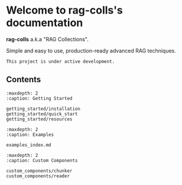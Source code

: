# Welcome to rag-colls's documentation

**rag-colls** a.k.a "RAG Collections".

Simple and easy to use, production-ready advanced RAG techniques.

```{note}
This project is under active development.
```

## Contents

```{toctree}
:maxdepth: 2
:caption: Getting Started

getting_started/installation
getting_started/quick_start
getting_started/resources
```

```{toctree}
:maxdepth: 2
:caption: Examples

examples_index.md
```

```{toctree}
:maxdepth: 2
:caption: Custom Components

custom_components/chunker
custom_components/reader
```
